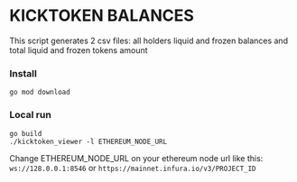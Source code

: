 # KICKTOKEN BALANCES
This script generates 2 csv files: all holders liquid and frozen balances and total liquid and frozen tokens amount

### Install
```
go mod download
```

### Local run
```
go build
./kicktoken_viewer -l ETHEREUM_NODE_URL
```

Change ETHEREUM_NODE_URL on your ethereum node url like this: `ws://128.0.0.1:8546` or `https://mainnet.infura.io/v3/PROJECT_ID`
